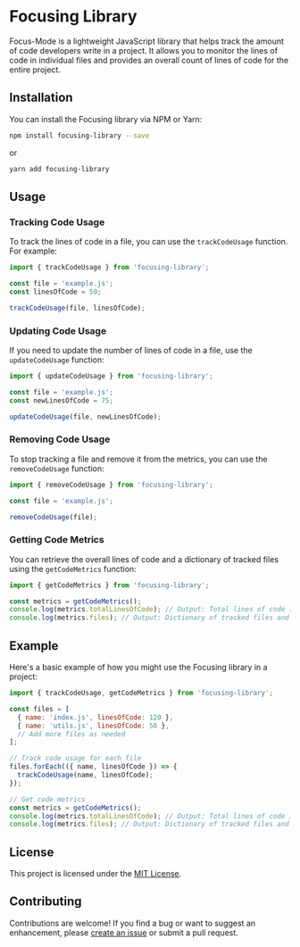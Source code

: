 # Focusing Library

Focus-Mode is a lightweight JavaScript library that helps track the amount of code developers write in a project. It allows you to monitor the lines of code in individual files and provides an overall count of lines of code for the entire project.

## Installation

You can install the Focusing library via NPM or Yarn:

```bash
npm install focusing-library --save
```

or

```bash
yarn add focusing-library
```

## Usage

### Tracking Code Usage

To track the lines of code in a file, you can use the `trackCodeUsage` function. For example:

```javascript
import { trackCodeUsage } from 'focusing-library';

const file = 'example.js';
const linesOfCode = 50;

trackCodeUsage(file, linesOfCode);
```

### Updating Code Usage

If you need to update the number of lines of code in a file, use the `updateCodeUsage` function:

```javascript
import { updateCodeUsage } from 'focusing-library';

const file = 'example.js';
const newLinesOfCode = 75;

updateCodeUsage(file, newLinesOfCode);
```

### Removing Code Usage

To stop tracking a file and remove it from the metrics, you can use the `removeCodeUsage` function:

```javascript
import { removeCodeUsage } from 'focusing-library';

const file = 'example.js';

removeCodeUsage(file);
```

### Getting Code Metrics

You can retrieve the overall lines of code and a dictionary of tracked files using the `getCodeMetrics` function:

```javascript
import { getCodeMetrics } from 'focusing-library';

const metrics = getCodeMetrics();
console.log(metrics.totalLinesOfCode); // Output: Total lines of code in the project
console.log(metrics.files); // Output: Dictionary of tracked files and their respective lines of code
```

## Example

Here's a basic example of how you might use the Focusing library in a project:

```javascript
import { trackCodeUsage, getCodeMetrics } from 'focusing-library';

const files = [
  { name: 'index.js', linesOfCode: 120 },
  { name: 'utils.js', linesOfCode: 50 },
  // Add more files as needed
];

// Track code usage for each file
files.forEach(({ name, linesOfCode }) => {
  trackCodeUsage(name, linesOfCode);
});

// Get code metrics
const metrics = getCodeMetrics();
console.log(metrics.totalLinesOfCode); // Output: Total lines of code in the project
console.log(metrics.files); // Output: Dictionary of tracked files and their respective lines of code
```

## License

This project is licensed under the [MIT License](LICENSE).

## Contributing

Contributions are welcome! If you find a bug or want to suggest an enhancement, please [create an issue](https://github.com/titan/focusing-library/issues) or submit a pull request.


